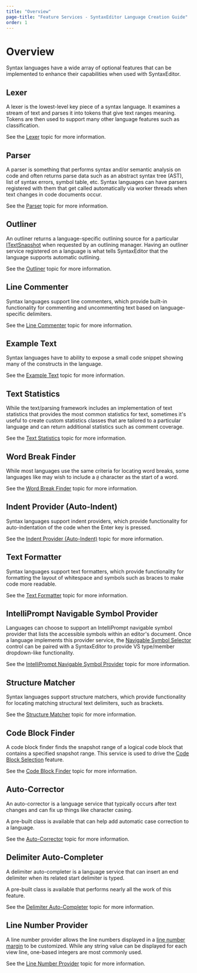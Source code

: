 ```yaml
---
title: "Overview"
page-title: "Feature Services - SyntaxEditor Language Creation Guide"
order: 1
---
```

# Overview

Syntax languages have a wide array of optional features that can be implemented to enhance their capabilities when used with SyntaxEditor.

## Lexer

A lexer is the lowest-level key piece of a syntax language.  It examines a stream of text and parses it into tokens that give text ranges meaning.  Tokens are then used to support many other language features such as classification.

See the [Lexer](lexer.md) topic for more information.

## Parser

A parser is something that performs syntax and/or semantic analysis on code and often returns parse data such as an abstract syntax tree (AST), list of syntax errors, symbol table, etc.  Syntax languages can have parsers registered with them that get called automatically via worker threads when text changes in code documents occur.

See the [Parser](parser.md) topic for more information.

## Outliner

An outliner returns a language-specific outlining source for a particular [ITextSnapshot](xref:ActiproSoftware.Text.ITextSnapshot) when requested by an outlining manager.  Having an outliner service registered on a language is what tells SyntaxEditor that the language supports automatic outlining.

See the [Outliner](outliner.md) topic for more information.

## Line Commenter

Syntax languages support line commenters, which provide built-in functionality for commenting and uncommenting text based on language-specific delimiters.

See the [Line Commenter](line-commenter.md) topic for more information.

## Example Text

Syntax languages have to ability to expose a small code snippet showing many of the constructs in the language.

See the [Example Text](example-text.md) topic for more information.

## Text Statistics

While the text/parsing framework includes an implementation of text statistics that provides the most common statistics for text, sometimes it's useful to create custom statistics classes that are tailored to a particular language and can return additional statistics such as comment coverage.

See the [Text Statistics](text-statistics.md) topic for more information.

## Word Break Finder

While most languages use the same criteria for locating word breaks, some languages like may wish to include a `@` character as the start of a word.

See the [Word Break Finder](word-break-finder.md) topic for more information.

## Indent Provider (Auto-Indent)

Syntax languages support indent providers, which provide functionality for auto-indentation of the code when the Enter key is pressed.

See the [Indent Provider (Auto-Indent)](indent-provider.md) topic for more information.

## Text Formatter

Syntax languages support text formatters, which provide functionality for formatting the layout of whitespace and symbols such as braces to make code more readable.

See the [Text Formatter](text-formatter.md) topic for more information.

## IntelliPrompt Navigable Symbol Provider

Languages can choose to support an IntelliPrompt navigable symbol provider that lists the accessible symbols within an editor's document.  Once a language implements this provider service, the [Navigable Symbol Selector](../../user-interface/intelliprompt/navigable-symbol-selector.md) control can be paired with a SyntaxEditor to provide VS type/member dropdown-like functionality.

See the [IntelliPrompt Navigable Symbol Provider](navigable-symbol-provider.md) topic for more information.

## Structure Matcher

Syntax languages support structure matchers, which provide functionality for locating matching structural text delimiters, such as brackets.

See the [Structure Matcher](structure-matcher.md) topic for more information.

## Code Block Finder

A code block finder finds the snapshot range of a logical code block that contains a specified snapshot range.  This service is used to drive the [Code Block Selection](../../user-interface/editor-view/code-block-selection.md) feature.

See the [Code Block Finder](code-block-finder.md) topic for more information.

## Auto-Corrector

An auto-corrector is a language service that typically occurs after text changes and can fix up things like character casing.

A pre-built class is available that can help add automatic case correction to a language.

See the [Auto-Corrector](auto-corrector.md) topic for more information.

## Delimiter Auto-Completer

A delimiter auto-completer is a language service that can insert an end delimiter when its related start delimiter is typed.

A pre-built class is available that performs nearly all the work of this feature.

See the [Delimiter Auto-Completer](delimiter-auto-completer.md) topic for more information.

## Line Number Provider

A line number provider allows the line numbers displayed in a [line number margin](../../user-interface/editor-view/editor-view-margins.md) to be customized.  While any string value can be displayed for each view line, one-based integers are most commonly used.

See the [Line Number Provider](line-number-provider.md) topic for more information.
